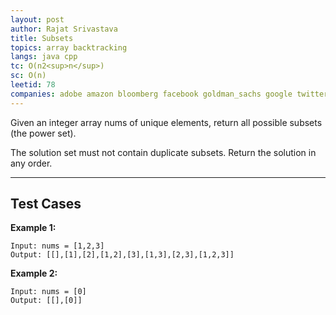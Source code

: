 ```yaml
---
layout: post
author: Rajat Srivastava
title: Subsets
topics: array backtracking
langs: java cpp
tc: O(n2<sup>n</sup>)
sc: O(n)
leetid: 78
companies: adobe amazon bloomberg facebook goldman_sachs google twitter
---
```


Given an integer array nums of unique elements, return all possible subsets (the power set).

The solution set must not contain duplicate subsets. Return the solution in any order.

---

## Test Cases

**Example 1:** 
```
Input: nums = [1,2,3]
Output: [[],[1],[2],[1,2],[3],[1,3],[2,3],[1,2,3]]
```

**Example 2:** 
```
Input: nums = [0]
Output: [[],[0]]
```